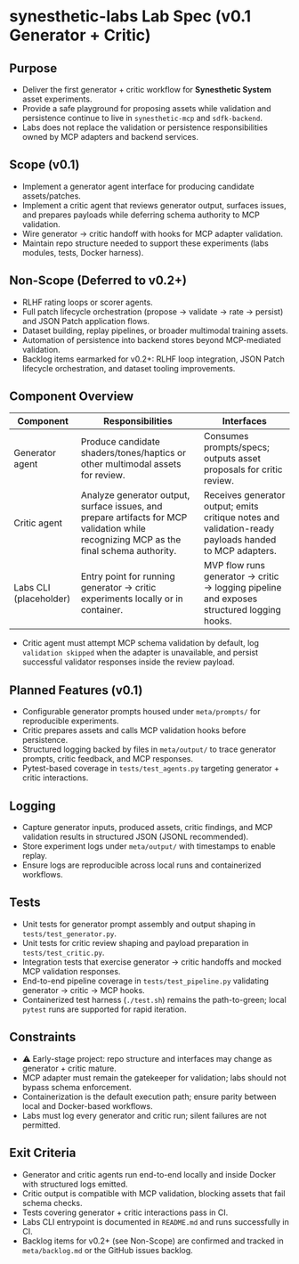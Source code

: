 # synesthetic-labs Lab Spec (v0.1 Generator + Critic)

## Purpose
- Deliver the first generator + critic workflow for **Synesthetic System** asset experiments.
- Provide a safe playground for proposing assets while validation and persistence continue to live in `synesthetic-mcp` and `sdfk-backend`.
- Labs does not replace the validation or persistence responsibilities owned by MCP adapters and backend services.

## Scope (v0.1)
- Implement a generator agent interface for producing candidate assets/patches.
- Implement a critic agent that reviews generator output, surfaces issues, and prepares payloads while deferring schema authority to MCP validation.
- Wire generator → critic handoff with hooks for MCP adapter validation.
- Maintain repo structure needed to support these experiments (labs modules, tests, Docker harness).

## Non-Scope (Deferred to v0.2+)
- RLHF rating loops or scorer agents.
- Full patch lifecycle orchestration (propose → validate → rate → persist) and JSON Patch application flows.
- Dataset building, replay pipelines, or broader multimodal training assets.
- Automation of persistence into backend stores beyond MCP-mediated validation.
- Backlog items earmarked for v0.2+: RLHF loop integration, JSON Patch lifecycle orchestration, and dataset tooling improvements.

## Component Overview
| Component | Responsibilities | Interfaces |
| --- | --- | --- |
| Generator agent | Produce candidate shaders/tones/haptics or other multimodal assets for review. | Consumes prompts/specs; outputs asset proposals for critic review. |
| Critic agent | Analyze generator output, surface issues, and prepare artifacts for MCP validation while recognizing MCP as the final schema authority. | Receives generator output; emits critique notes and validation-ready payloads handed to MCP adapters. |
| Labs CLI (placeholder) | Entry point for running generator → critic experiments locally or in container. | MVP flow runs generator → critic → logging pipeline and exposes structured logging hooks. |

- Critic agent must attempt MCP schema validation by default, log `validation skipped` when the adapter is unavailable, and persist successful validator responses inside the review payload.

## Planned Features (v0.1)
- Configurable generator prompts housed under `meta/prompts/` for reproducible experiments.
- Critic prepares assets and calls MCP validation hooks before persistence.
- Structured logging backed by files in `meta/output/` to trace generator prompts, critic feedback, and MCP responses.
- Pytest-based coverage in `tests/test_agents.py` targeting generator + critic interactions.

## Logging
- Capture generator inputs, produced assets, critic findings, and MCP validation results in structured JSON (JSONL recommended).
- Store experiment logs under `meta/output/` with timestamps to enable replay.
- Ensure logs are reproducible across local runs and containerized workflows.

## Tests
- Unit tests for generator prompt assembly and output shaping in `tests/test_generator.py`.
- Unit tests for critic review shaping and payload preparation in `tests/test_critic.py`.
- Integration tests that exercise generator → critic handoffs and mocked MCP validation responses.
- End-to-end pipeline coverage in `tests/test_pipeline.py` validating generator → critic → MCP hooks.
- Containerized test harness (`./test.sh`) remains the path-to-green; local `pytest` runs are supported for rapid iteration.

## Constraints
- ⚠️ Early-stage project: repo structure and interfaces may change as generator + critic mature.
- MCP adapter must remain the gatekeeper for validation; labs should not bypass schema enforcement.
- Containerization is the default execution path; ensure parity between local and Docker-based workflows.
- Labs must log every generator and critic run; silent failures are not permitted.

## Exit Criteria
- Generator and critic agents run end-to-end locally and inside Docker with structured logs emitted.
- Critic output is compatible with MCP validation, blocking assets that fail schema checks.
- Tests covering generator + critic interactions pass in CI.
- Labs CLI entrypoint is documented in `README.md` and runs successfully in CI.
- Backlog items for v0.2+ (see Non-Scope) are confirmed and tracked in `meta/backlog.md` or the GitHub issues backlog.
